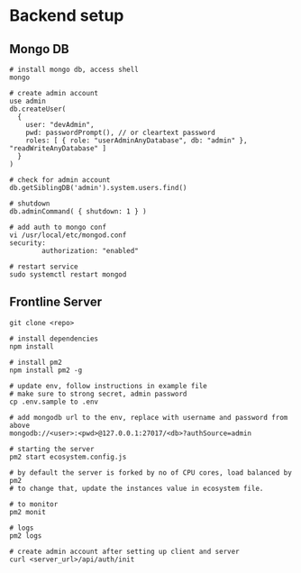# Backend setup

## Mongo DB

    # install mongo db, access shell
    mongo
    
    # create admin account
    use admin
    db.createUser(
      {
        user: "devAdmin",
        pwd: passwordPrompt(), // or cleartext password
        roles: [ { role: "userAdminAnyDatabase", db: "admin" }, "readWriteAnyDatabase" ]
      }
    )

    # check for admin account
    db.getSiblingDB('admin').system.users.find()

    # shutdown
    db.adminCommand( { shutdown: 1 } )

    # add auth to mongo conf
    vi /usr/local/etc/mongod.conf
    security:
            authorization: "enabled"

    # restart service
    sudo systemctl restart mongod

## Frontline Server 
    git clone <repo>
    
    # install dependencies
    npm install

    # install pm2
    npm install pm2 -g

    # update env, follow instructions in example file
    # make sure to strong secret, admin password
    cp .env.sample to .env

    # add mongodb url to the env, replace with username and password from above
    mongodb://<user>:<pwd>@127.0.0.1:27017/<db>?authSource=admin

    # starting the server
    pm2 start ecosystem.config.js
  
    # by default the server is forked by no of CPU cores, load balanced by pm2  
    # to change that, update the instances value in ecosystem file.

    # to monitor
    pm2 monit
    
    # logs
    pm2 logs

    # create admin account after setting up client and server
    curl <server_url>/api/auth/init
